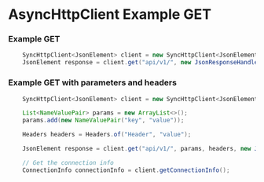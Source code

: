 # AsyncHttpClient Example GET

### Example GET

```java
	SyncHttpClient<JsonElement> client = new SyncHttpClient<JsonElement>("http://example.com");
	JsonElement response = client.get("api/v1/", new JsonResponseHandler());
```

### Example GET with parameters and headers

```java
	SyncHttpClient<JsonElement> client = new SyncHttpClient<JsonElement>("http://example.com");

	List<NameValuePair> params = new ArrayList<>();
	params.add(new NameValuePair("key", "value"));

	Headers headers = Headers.of("Header", "value");

	JsonElement response = client.get("api/v1/", params, headers, new JsonResponseHandler());

	// Get the connection info
	ConnectionInfo connectionInfo = client.getConnectionInfo();
```
